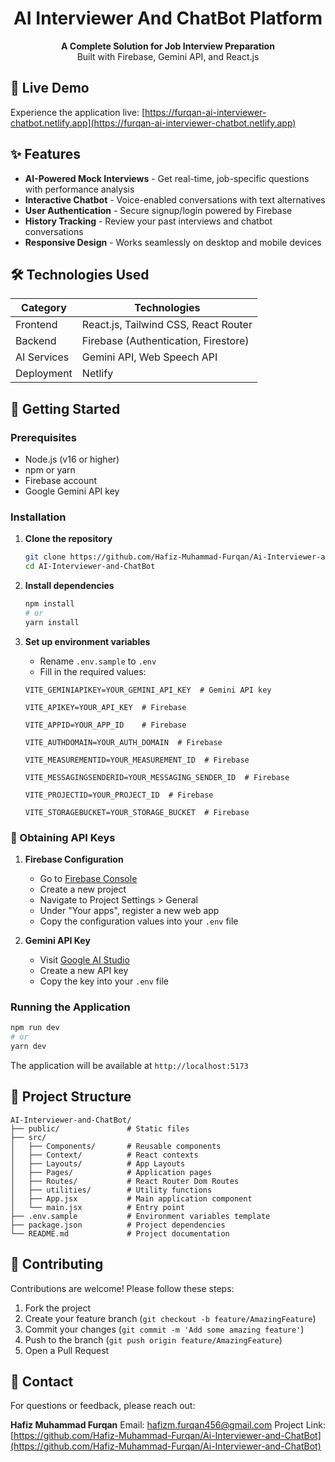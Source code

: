 # <div align="center">AI Interviewer And ChatBot Platform</div>

<p align="center">
  <strong>A Complete Solution for Job Interview Preparation</strong><br>
  Built with Firebase, Gemini API, and React.js
</p>

## 🚀 Live Demo

Experience the application live: [https://furqan-ai-interviewer-chatbot.netlify.app](https://furqan-ai-interviewer-chatbot.netlify.app)

## ✨ Features

- **AI-Powered Mock Interviews** - Get real-time, job-specific questions with performance analysis
- **Interactive Chatbot** - Voice-enabled conversations with text alternatives
- **User Authentication** - Secure signup/login powered by Firebase
- **History Tracking** - Review your past interviews and chatbot conversations
- **Responsive Design** - Works seamlessly on desktop and mobile devices

## 🛠️ Technologies Used

| Category    | Technologies                         |
| ----------- | ------------------------------------ |
| Frontend    | React.js, Tailwind CSS, React Router |
| Backend     | Firebase (Authentication, Firestore) |
| AI Services | Gemini API, Web Speech API           |
| Deployment  | Netlify                              |

## 🚀 Getting Started

### Prerequisites

- Node.js (v16 or higher)
- npm or yarn
- Firebase account
- Google Gemini API key

### Installation

1. **Clone the repository**
   ```bash
   git clone https://github.com/Hafiz-Muhammad-Furqan/Ai-Interviewer-and-ChatBot.git
   cd AI-Interviewer-and-ChatBot
   ```

<!-- ```` -->

2. **Install dependencies**

   ```bash
   npm install
   # or
   yarn install
   ```

3. **Set up environment variables**

   - Rename `.env.sample` to `.env`
   - Fill in the required values:

   ```env
   VITE_GEMINIAPIKEY=YOUR_GEMINI_API_KEY  # Gemini API key

   VITE_APIKEY=YOUR_API_KEY  # Firebase

   VITE_APPID=YOUR_APP_ID    # Firebase

   VITE_AUTHDOMAIN=YOUR_AUTH_DOMAIN  # Firebase

   VITE_MEASUREMENTID=YOUR_MEASUREMENT_ID  # Firebase

   VITE_MESSAGINGSENDERID=YOUR_MESSAGING_SENDER_ID  # Firebase

   VITE_PROJECTID=YOUR_PROJECT_ID  # Firebase

   VITE_STORAGEBUCKET=YOUR_STORAGE_BUCKET  # Firebase
   ```

### 🔑 Obtaining API Keys

1. **Firebase Configuration**

   - Go to [Firebase Console](https://console.firebase.google.com/)
   - Create a new project
   - Navigate to Project Settings > General
   - Under "Your apps", register a new web app
   - Copy the configuration values into your `.env` file

2. **Gemini API Key**
   - Visit [Google AI Studio](https://aistudio.google.com/)
   - Create a new API key
   - Copy the key into your `.env` file

### Running the Application

```bash
npm run dev
# or
yarn dev
```

The application will be available at `http://localhost:5173`

## 📂 Project Structure

```
AI-Interviewer-and-ChatBot/
├── public/               # Static files
├── src/
│   ├── Components/       # Reusable components
│   ├── Context/          # React contexts
│   ├── Layouts/          # App Layouts
│   ├── Pages/            # Application pages
│   ├── Routes/           # React Router Dom Routes
│   ├── utilities/        # Utility functions
│   ├── App.jsx           # Main application component
│   └── main.jsx          # Entry point
├── .env.sample           # Environment variables template
├── package.json          # Project dependencies
└── README.md             # Project documentation
```

## 🤝 Contributing

Contributions are welcome! Please follow these steps:

1. Fork the project
2. Create your feature branch (`git checkout -b feature/AmazingFeature`)
3. Commit your changes (`git commit -m 'Add some amazing feature'`)
4. Push to the branch (`git push origin feature/AmazingFeature`)
5. Open a Pull Request

## 📧 Contact

For questions or feedback, please reach out:

**Hafiz Muhammad Furqan**
Email: [hafizm.furqan456@gmail.com](mailto:hafizm.furqan456@gmail.com)
Project Link: [https://github.com/Hafiz-Muhammad-Furqan/Ai-Interviewer-and-ChatBot](https://github.com/Hafiz-Muhammad-Furqan/Ai-Interviewer-and-ChatBot)

